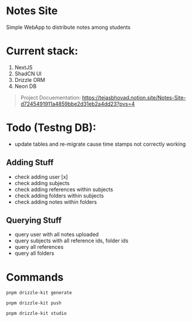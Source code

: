 # Notes Site

Simple WebApp to distribute notes among students

# Current stack:

1.  NextJS
2.  ShadCN UI
3.  Drizzle ORM
4.  Neon DB

> Project Docuementation: https://tejasbhovad.notion.site/Notes-Site-d7245491911a4859bbe2d31eb2a4dd23?pvs=4

# Todo (Testng DB):

- update tables and re-migrate cause time stamps not correctly working

## Adding Stuff

- check adding user [x]
- check adding subjects
- check adding references within subjects
- check adding folders within subjects
- check adding notes within folders

## Querying Stuff

- query user with all notes uploaded
- query subjects with all reference ids, folder ids
- query all references
- query all folders

# Commands

`pnpm drizzle-kit generate`

`pnpm drizzle-kit push`

`pnpm drizzle-kit studio`
